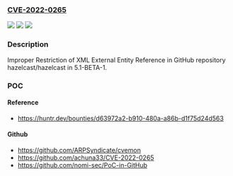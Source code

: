 ### [CVE-2022-0265](https://cve.mitre.org/cgi-bin/cvename.cgi?name=CVE-2022-0265)
![](https://img.shields.io/static/v1?label=Product&message=hazelcast%2Fhazelcast&color=blue)
![](https://img.shields.io/static/v1?label=Version&message=%3C%3D%205.1-BETA-1%20&color=brighgreen)
![](https://img.shields.io/static/v1?label=Vulnerability&message=CWE-611%20Improper%20Restriction%20of%20XML%20External%20Entity%20Reference&color=brighgreen)

### Description

Improper Restriction of XML External Entity Reference in GitHub repository hazelcast/hazelcast in 5.1-BETA-1.

### POC

#### Reference
- https://huntr.dev/bounties/d63972a2-b910-480a-a86b-d1f75d24d563

#### Github
- https://github.com/ARPSyndicate/cvemon
- https://github.com/achuna33/CVE-2022-0265
- https://github.com/nomi-sec/PoC-in-GitHub

